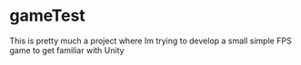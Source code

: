 # gameTest

This is pretty much a project where Im trying to develop a small simple FPS game to get familiar with Unity
